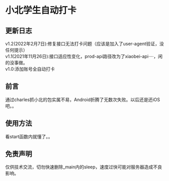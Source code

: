 # 小北学生自动打卡
## 更新日志
v1.2(2022年2月7日):修复接口无法打卡问题（应该是加入了user-agent验证，没任何提示）   
v1.1(2021年11月26日):接口适应性变化，prod-api路径改为了xiaobei-api····，闲的没事做。  
v1.0:添加账号全自动打卡  

## 前言
通过charles抓小北的包实属不易，Android折腾了无数次失败。以后还是还iOS吧。。
## 使用方法
看start函数内就懂了。。
## 免责声明
仅供技术交流，切勿快速删除_main内的sleep，速度过快可能对服务器造成不良影响。